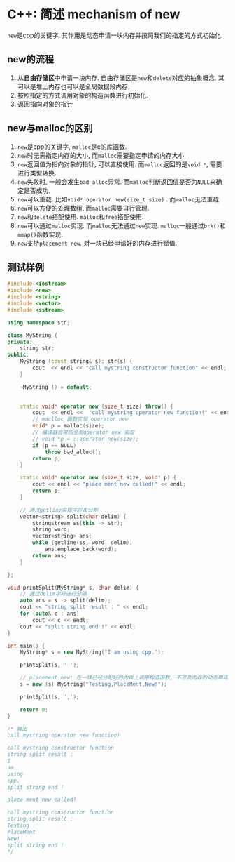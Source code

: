# C++: 简述 mechanism of new

`new`是cpp的关键字, 其作用是动态申请一块内存并按照我们的指定的方式初始化.

## new的流程

1. 从**自由存储区**中申请一块内存. 自由存储区是`new`和`delete`对应的抽象概念. 其可以是堆上内存也可以是全局数据段内存.
2. 按照指定的方式调用对象的构造函数进行初始化.
3. 返回指向对象的指针

## new与malloc的区别

1. `new`是cpp的关键字, `malloc`是c的库函数.
2. `new`时无需指定内存的大小, 而`malloc`需要指定申请的内存大小
3. `new`返回值为指向对象的指针, 可以直接使用. 而`malloc`返回的是`void *`, 需要进行类型转换.
4. `new`失败时, 一般会发生`bad_alloc`异常. 而`malloc`判断返回值是否为`NULL`来确定是否成功.
5. `new`可以重载. 比如`void* operator new(size_t size)` . 而`malloc`无法重载
6. `new`可以方便的处理数组. 而`malloc`需要自行管理.
7. `new`和`delete`搭配使用. `malloc`和`free`搭配使用.
8. `new`可以通过`malloc`实现. 而`malloc`无法通过`new`实现. `malloc`一般通过`brk()`和`mmap()`函数实现.
9. `new`支持`placement new`. 对一块已经申请好的内存进行赋值.

## 测试样例

```cpp
#include <iostream>
#include <new>
#include <string>
#include <vector>
#include <sstream>

using namespace std;

class MyString {
private:
    string str;
public:
    MyString (const string& s): str(s) {
        cout  << endl << "call mystring constructor function" << endl;
    } 

    ~MyString () = default;

    
    static void* operator new (size_t size) throw() {
        cout  << endl <<  "call mystring operator new function!" << endl;
        // maclloc 函数实现 operator new
        void* p = malloc(size);
        // 编译器自带的全局operator new 实现
        // void *p = ::operator new(size);
        if (p == NULL)
            throw bad_alloc();
        return p;
    }

    static void* operator new (size_t size, void* p) {
        cout << endl << "place ment new called!" << endl;
        return p;
    }

    // 通过getline实现字符串分割
    vector<string> split(char delim) {
        stringstream ss(this -> str);
        string word;
        vector<string> ans;
        while (getline(ss, word, delim))
            ans.emplace_back(word);
        return ans;
    }

};

void printSplit(MyString* s, char delim) {
    // 通过delim字符进行分隔
    auto ans = s -> split(delim);
    cout << "string split result : " << endl;
    for (auto& c : ans)
        cout << c << endl;
    cout << "split string end !" << endl;
}

int main() {
    MyString* s = new MyString("I am using cpp.");

    printSplit(s, ' ');

    // placement new: 在一块已经分配好的内存上调用构造函数, 不涉及内存的动态申请
    s = new (s) MyString("Testing,PlaceMent,New!");

    printSplit(s, ',');

    return 0;
}

/* 输出
call mystring operator new function!

call mystring constructor function
string split result :
I
am
using
cpp.
split string end !

place ment new called!

call mystring constructor function
string split result :
Testing
PlaceMent
New!
split string end !
*/
```